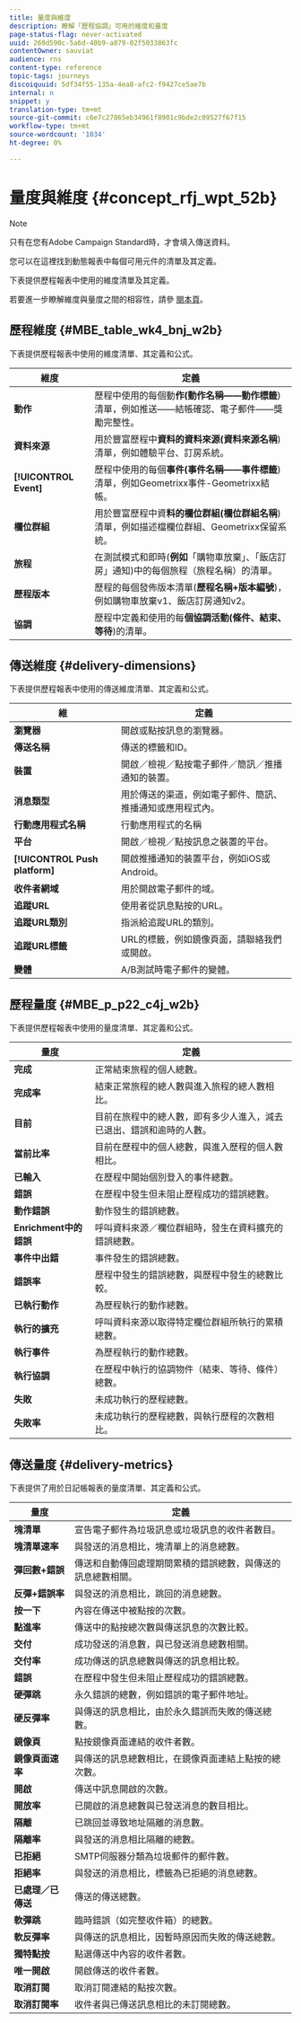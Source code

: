 ```yaml
---
title: 量度與維度
description: 瞭解「歷程協調」可用的維度和量度
page-status-flag: never-activated
uuid: 269d590c-5a6d-40b9-a879-02f5033863fc
contentOwner: sauviat
audience: rns
content-type: reference
topic-tags: journeys
discoiquuid: 5df34f55-135a-4ea8-afc2-f9427ce5ae7b
internal: n
snippet: y
translation-type: tm+mt
source-git-commit: c6e7c27865eb34961f8901c9bde2c09527f67f15
workflow-type: tm+mt
source-wordcount: '1034'
ht-degree: 0%

---
```



# 量度與維度 {#concept_rfj_wpt_52b}

>[!NOTE]
>
>只有在您有Adobe Campaign Standard時，才會填入傳送資料。

您可以在這裡找到動態報表中每個可用元件的清單及其定義。

下表提供歷程報表中使用的維度清單及其定義。

若要進一步瞭解維度與量度之間的相容性，請參 [閱本頁](../assets/do-not-localize/dynamic_report_compatibility_journey.pdf)。

## 歷程維度 {#MBE_table_wk4_bnj_w2b}

下表提供歷程報表中使用的維度清單、其定義和公式。

| 維度 | 定義 |
|--- |--- |
| **動作** | 歷程中使用的每個動&#x200B;**作(動作名稱——動作標籤**)清單，例如推送——結帳確認、電子郵件——獎勵完整性。 |
| **資料來源** | 用於豐富歷程中&#x200B;**資料的資料來源(資料來源名稱**)清單，例如體驗平台、訂房系統。 |
| **[!UICONTROL Event]** | 歷程中使用的每個&#x200B;**事件(事件名稱——事件標籤**)清單，例如Geometrixx事件-Geometrixx結帳。 |
| **欄位群組** | 用於豐富歷程中資&#x200B;**料的欄位群組(欄位群組名稱**)清單，例如描述檔欄位群組、Geometrixx保留系統。 |
| **旅程** | 在測試模式和即時(**例如**「購物車放棄」、「飯店訂房」通知)中的每個旅程（旅程名稱）的清單。 |
| **歷程版本** | 歷程的每個發佈版本清單(**歷程名稱+版本編號**)，例如購物車放棄v1、飯店訂房通知v2。 |
| **協調** | 歷程中定義和使用的每&#x200B;**個協調活動(條件、結束、等待**)的清單。 |

## 傳送維度 {#delivery-dimensions}

下表提供歷程報表中使用的傳送維度清單、其定義和公式。

| 維 | 定義 |
|--- |--- |
| **瀏覽器** | 開啟或點按訊息的瀏覽器。 |
| **傳送名稱** | 傳送的標籤和ID。 |
| **裝置** | 開啟／檢視／點按電子郵件／簡訊／推播通知的裝置。 |
| **消息類型** | 用於傳送的渠道，例如電子郵件、簡訊、推播通知或應用程式內。 |
| **行動應用程式名稱** | 行動應用程式的名稱 |
| **平台** | 開啟／檢視／點按訊息之裝置的平台。 |
| **[!UICONTROL Push platform]** | 開啟推播通知的裝置平台，例如iOS或Android。 |
| **收件者網域** | 用於開啟電子郵件的域。 |
| **追蹤URL** | 使用者從訊息點按的URL。 |
| **追蹤URL類別** | 指派給追蹤URL的類別。 |
| **追蹤URL標籤** | URL的標籤，例如鏡像頁面，請聯絡我們或開啟。 |
| **變體** | A/B測試時電子郵件的變體。 |


## 歷程量度 {#MBE_p_p22_c4j_w2b}

下表提供歷程報表中使用的量度清單、其定義和公式。

| 量度 | 定義 |
|--- |---|
| **完成** | 正常結束旅程的個人總數。 |
| **完成率** | 結束正常旅程的總人數與進入旅程的總人數相比。 |
| **目前** | 目前在旅程中的總人數，即有多少人進入，減去已退出、錯誤和逾時的人數。 |
| **當前比率** | 目前在歷程中的個人總數，與進入歷程的個人數相比。 |
| **已輸入** | 在歷程中開始個別登入的事件總數。 |
| **錯誤** | 在歷程中發生但未阻止歷程成功的錯誤總數。 |
| **動作錯誤** | 動作發生的錯誤總數。 |
| **Enrichment中的錯誤** | 呼叫資料來源／欄位群組時，發生在資料擴充的錯誤總數。 |
| **事件中出錯** | 事件發生的錯誤總數。 |
| **錯誤率** | 歷程中發生的錯誤總數，與歷程中發生的總數比較。 |
| **已執行動作** | 為歷程執行的動作總數。 |
| **執行的擴充** | 呼叫資料來源以取得特定欄位群組所執行的累積總數。 |
| **執行事件** | 為歷程執行的動作總數。 |
| **執行協調** | 在歷程中執行的協調物件（結束、等待、條件）總數。 |
| **失敗** | 未成功執行的歷程總數。 |
| **失敗率** | 未成功執行的歷程總數，與執行歷程的次數相比。 |

## 傳送量度 {#delivery-metrics}

下表提供了用於日記帳報表的量度清單、其定義和公式。

| 量度 | 定義 |
|--- |--- |
| **塊清單** | 宣告電子郵件為垃圾訊息或垃圾訊息的收件者數目。 |
| **塊清單速率** | 與發送的消息相比，塊清單上的消息總數。 |
| **彈回數+錯誤** | 傳送和自動傳回處理期間累積的錯誤總數，與傳送的訊息總數相關。 |
| **反彈+錯誤率** | 與發送的消息相比，跳回的消息總數。 |
| **按一下** | 內容在傳送中被點按的次數。 |
| **點進率** | 傳送中的點按總次數與傳送訊息的次數比較。 |
| **交付** | 成功發送的消息數，與已發送消息總數相關。 |
| **交付率** | 成功傳送的訊息總數與傳送的訊息相比較。 |
| **錯誤** | 在歷程中發生但未阻止歷程成功的錯誤總數。 |
| **硬彈跳** | 永久錯誤的總數，例如錯誤的電子郵件地址。 |
| **硬反彈率** | 與傳送的訊息相比，由於永久錯誤而失敗的傳送總數。 |
| **鏡像頁** | 點按鏡像頁面連結的收件者數。 |
| **鏡像頁面速率** | 與傳送的訊息總數相比，在鏡像頁面連結上點按的總次數。 |
| **開啟** | 傳送中訊息開啟的次數。 |
| **開放率** | 已開啟的消息總數與已發送消息的數目相比。 |
| **隔離** | 已跳回並導致地址隔離的消息數。 |
| **隔離率** | 與發送的消息相比隔離的總數。 |
| **已拒絕** | SMTP伺服器分類為垃圾郵件的郵件數。 |
| **拒絕率** | 與發送的消息相比，標籤為已拒絕的消息總數。 |
| **已處理／已傳送** | 傳送的傳送總數。 |
| **軟彈跳** | 臨時錯誤（如完整收件箱）的總數。 |
| **軟反彈率** | 與傳送的訊息相比，因暫時原因而失敗的傳送總數。 |
| **獨特點按** | 點選傳送中內容的收件者數。 |
| **唯一開啟** | 開啟傳送的收件者數。 |
| **取消訂閱** | 取消訂閱連結的點按次數。 |
| **取消訂閱率** | 收件者與已傳送訊息相比的未訂閱總數。 |
